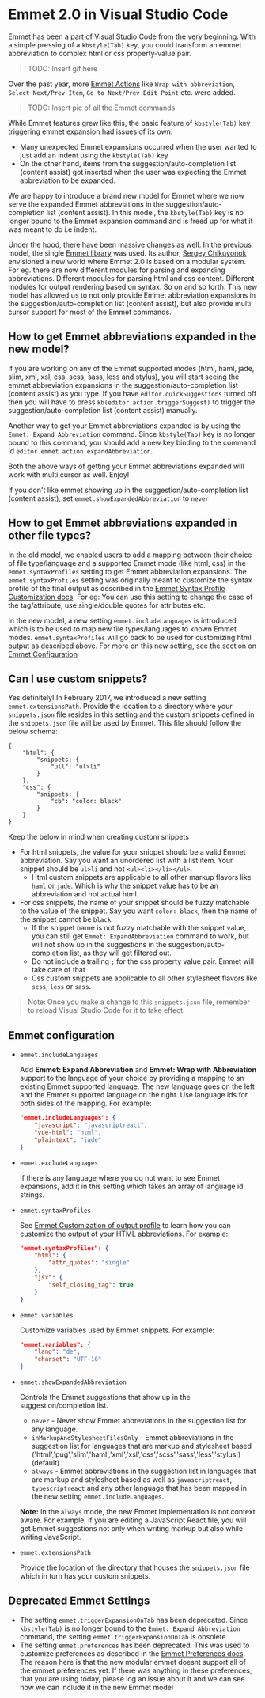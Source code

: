 # Emmet 2.0 in Visual Studio Code

Emmet has been a part of Visual Studio Code from the very beginning. With a simple pressing of a `kbstyle(Tab)` key, you could transform an emmet abbreviation to complex html or css property-value pair. 

> TODO: Insert gif here

Over the past year, more [Emmet Actions](https://docs.emmet.io/actions/) like `Wrap with abbreviation`, `Select Next/Prev Item`, `Go to Next/Prev Edit Point` etc. were added.

> TODO: Insert pic of all the Emmet commands

While Emmet features grew like this, the basic feature of `kbstyle(Tab)` key triggering emmet expansion had issues of its own.

* Many unexpected Emmet expansions occurred when the user wanted to just add an indent using the `kbstyle(Tab)` key 
* On the other hand, items from the suggestion/auto-completion list (content assist) got inserted when the user was expecting the Emmet abbreviation to be expanded.

We are happy to introduce a brand new model for Emmet where we now serve the expanded Emmet abbreviations in the suggestion/auto-completion list (content assist). In this model, the `kbstyle(Tab)` key is no longer bound to the Emmet expansion command and is freed up for what it was meant to do i.e indent.

Under the hood, there have been massive changes as well. In the previous model, the single [Emmet library](https://github.com/emmetio/emmet) was used. Its author, [Sergey Chikuyonok](https://github.com/sergeche) envisioned a new world where Emmet 2.0 is based on a modular system. For eg. there are now different modules for parsing and expanding abbreviations. Different modules for parsing html and css content. Different modules for output rendering based on syntax. So on and so forth. This new model has allowed us to not only provide Emmet abbreviation expansions in the suggestion/auto-completion list (content assist), but also provide multi cursor support for most of the Emmet commands.

## How to get Emmet abbreviations expanded in the new model?

If you are working on any of the Emmet supported modes (html, haml, jade, slim, xml, xsl, css, scss, sass, less and stylus), you will start seeing the emmet abbreviation expansions in the suggestion/auto-completion list (content assist) as you type. If you have `editor.quickSuggestions` turned off then you will have to press `kb(editor.action.triggerSuggest)` to trigger the suggestion/auto-completion list (content assist) manually.

Another way to get your Emmet abbreviations expanded is by using the `Emmet: Expand Abbreviation` command. Since `kbstyle(Tab)` key is no longer bound to this command, you should add a new key binding to the command id `editor.emmet.action.expandAbbreviation`.

Both the above ways of getting your Emmet abbreviations expanded will work with multi cursor as well. Enjoy!

If you don't like emmet showing up in the suggestion/auto-completion list (content assist), set `emmet.showExpandedAbbreviation` to `never`

## How to get Emmet abbreviations expanded in other file types?

In the old model, we enabled users to add a mapping between their choice of file type/language and a supported Emmet mode (like html, css) in the `emmet.syntaxProfiles` setting to get Emmet abbreviation expansions. The `emmet.syntaxProfiles` setting was originally meant to customize the syntax profile of the final output as described in the [Emmet Syntax Profile Customization docs](https://docs.emmet.io/customization/syntax-profiles/). For eg: You can use this setting to change the case of the tag/attribute, use single/double quotes for attributes etc.

In the new model, a new setting `emmet.includeLanguages` is introduced which is to be used to map new file types/languages to known Emmet modes. `emmet.syntaxProfiles` will go back to be used for customizing html output as described above. For more on this new setting, see the section on [Emmet Configuration](#emmet-configuration)

## Can I use custom snippets?

Yes definitely! In February 2017, we introduced a new setting `emmet.extensionsPath`. Provide the location to a directory where your `snippets.json` file resides in this setting and the custom snippets defined in the `snippets.json` file will be used by Emmet.
This file should follow the below schema:

```
{
    "html": {
        "snippets: {
            "ull": "ul>li" 
        }
    },
    "css": {
        "snippets: {
            "cb": "color: black" 
        }
    }
}
```

Keep the below in mind when creating custom snippets

* For html snippets, the value for your snippet should be a valid Emmet abbreviation. Say you want an unordered list with a list item. Your snippet should be `ul>li` and not `<ul><li></li></ul>`. 
     * Html custom snippets are applicable to all other markup flavors like `haml` or `jade`. Which is why the snippet value has to be an abbreviation and not actual html.
* For css snippets, the name of your snippet should be fuzzy matchable to the value of the snippet. Say you want `color: black`, then the name of the snippet cannot be `black`. 
     * If the snippet name is not fuzzy matchable with the snippet value, you can still get `Emmet: ExpandAbbreviation` command to work, but will not show up in the suggestions in the suggestion/auto-completion list, as they will get filtered out.
     * Do not include a trailing `;` for the css property value pair. Emmet will take care of that
     * Css custom snippets are applicable to all other stylesheet flavors like `scss`, `less` or `sass`. 

> Note: Once you make a change to this `snippets.json` file, remember to reload Visual Studio Code for it to take effect.
     

## Emmet configuration

* `emmet.includeLanguages`

    Add **Emmet: Expand Abbreviation** and **Emmet: Wrap with Abbreviation** support to the language of your choice by providing a mapping to an existing Emmet supported language. The new language goes on the left and the Emmet supported language on the right. Use language ids for both sides of the mapping.
    For example:
    ```json
    "emmet.includeLanguages": {
        "javascript": "javascriptreact",
        "vue-html": "html",
        "plaintext": "jade"
    }
    ```

* `emmet.excludeLanguages`

    If there is any language where you do not want to see Emmet expansions, add it in this setting which takes an array of language id strings.

* `emmet.syntaxProfiles`

    See [Emmet Customization of output profile](https://docs.emmet.io/customization/syntax-profiles/#create-your-own-profile) to learn how you can customize the output of your HTML abbreviations.
    For example:
    ```json
    "emmet.syntaxProfiles": {
        "html": {
            "attr_quotes": "single"
        },
        "jsx": {
            "self_closing_tag": true
        }
    }
    ```

* `emmet.variables`

    Customize variables used by Emmet snippets.
    For example:
    ```json
    "emmet.variables": {
        "lang": "de",
        "charset": "UTF-16"
    }
    ```

* `emmet.showExpandedAbbreviation`

    Controls the Emmet suggestions that show up in the suggestion/completion list.

    * `never` - Never show Emmet abbreviations in the suggestion list for any language.
    * `inMarkupAndStylesheetFilesOnly` - Emmet abbreviations in the suggestion list for languages that are markup and stylesheet based ('html','pug','slim','haml','xml','xsl','css','scss','sass','less','stylus') (default).
    * `always` - Emmet abbreviations in the suggestion list in languages that are markup and stylesheet based as well as `javascriptreact`, `typescriptreact` and any other language that has been mapped in the new setting `emmet.includeLanguages`.

    **Note:** In the `always` mode, the new Emmet implementation is not context aware. For example, if you are editing a JavaScript React file, you will get Emmet suggestions not only when writing markup but also while writing JavaScript.

* `emmet.extensionsPath`

   Provide the location of the directory that houses the `snippets.json` file which in turn has your custom snippets.
   
## Deprecated Emmet Settings

* The setting `emmet.triggerExpansionOnTab` has been deprecated. Since `kbstyle(Tab)` is no longer bound to the `Emmet: Expand Abbreviation` command, the setting `emmet.triggerExpansionOnTab` is obsolete.
* The setting `emmet.preferences` has been deprecated. This was used to customize preferences as described in the [Emmet Preferences docs](https://docs.emmet.io/customization/preferences/). The reason here is that the new modular emmet doesnt support all of the emmet preferences yet. If there was anything in these preferences, that you are using today, please log an issue about it and we can see how we can include it in the new Emmet model